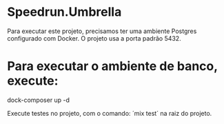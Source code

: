# Speedrun.Umbrella

Para executar este projeto, precisamos ter uma ambiente Postgres configurado com Docker. O projeto usa a porta padrão 5432.

# Para executar o ambiente de banco, execute:
dock-composer up -d

Execute testes no projeto, com o comando: ´mix test´ na raiz do projeto.
